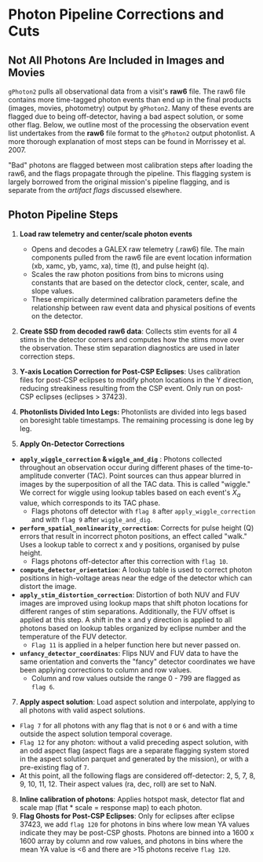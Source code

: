 # Photon Pipeline Corrections and Cuts 

## Not All Photons Are Included in Images and Movies

`gPhoton2` pulls all observational data from a visit's **raw6** file. The raw6 file contains more time-tagged photon events than end up in the final products (images, movies, photometry) output by `gPhoton2`. Many of these events are flagged due to being off-detector, having a bad aspect solution, or some other flag. Below, we outline most of the processing the observation event list undertakes from the **raw6** file format to the `gPhoton2` output photonlist. A more thorough explanation of most steps can be found in Morrissey et al. 2007. 

"Bad" photons are flagged between most calibration steps after loading the raw6, and the flags propagate through the pipeline. This flagging system is largely borrowed from the original mission's pipeline flagging, and is separate from the *artifact flags* discussed elsewhere.

## Photon Pipeline Steps 

1. **Load raw telemetry and center/scale photon events**
   - Opens and decodes a GALEX raw telemetry (.raw6) file. The main components pulled from the raw6 file are event location information (xb, xamc, yb, yamc, xa), time (t), and pulse height (q).  
   - Scales the raw photon positions from bins to microns using constants that are based on the detector clock, center, scale, and slope values.  
   - These empirically determined calibration parameters define the relationship between raw event data and physical positions of events on the detector.  

2. **Create SSD from decoded raw6 data**: Collects stim events for all 4 stims in the detector corners and computes how the stims move over the observation. These stim separation diagnostics are used in later correction steps. 

3. **Y-axis Location Correction for Post-CSP Eclipses**: Uses calibration files for post-CSP eclipses to modify photon locations in the Y direction, reducing streakiness resulting from the CSP event. Only run on post-CSP eclipses (eclipses > 37423). 
   
4. **Photonlists Divided Into Legs:** Photonlists are divided into legs based on boresight table timestamps. The remaining processing is done leg by leg. 

5. **Apply On-Detector Corrections**  
- **`apply_wiggle_correction` & `wiggle_and_dig`** : Photons collected throughout an observation occur during different phases of the time-to-amplitude converter (TAC). Point sources can thus appear blurred in images by the superposition of all the TAC data. This is called "wiggle." We correct for wiggle using lookup tables based on each event's $X_a$ value, which corresponds to its TAC phase. 
  - Flags photons off detector with `flag 8` after `apply_wiggle_correction` and with `flag 9` after `wiggle_and_dig`.
- **`perform_spatial_nonlinearity_correction`**: Corrects for pulse height (Q) errors that result in incorrect photon positions, an effect called "walk." Uses a lookup table to correct x and y positions, organised by pulse height.
  - Flags photons off-detector after this correction with `flag 10`.
- **`compute_detector_orientation`**: A lookup table is used to correct photon positions in high-voltage areas near the edge of the detector which can distort the image.
- **`apply_stim_distortion_correction`**: Distortion of both NUV and FUV images are improved using lookup maps that shift photon locations for different ranges of stim separations. Additionally, the FUV offset is applied at this step. A shift in the x and y direction is applied to all photons based on lookup tables organized by eclipse number and the temperature of the FUV detector. 
  - `Flag 11` is applied in a helper function here but never passed on. 
- **`unfancy_detector_coordinates`**: Flips NUV and FUV data to have the same orientation and converts the "fancy" detector coordinates we have been applying corrections to column and row values.
  - Column and row values outside the range 0 - 799 are flagged as `flag 6`.
7. **Apply aspect solution**: Load aspect solution and interpolate, applying to all photons with valid aspect solutions.
  - `Flag 7` for all photons with any flag that is not `0` or `6` and with a time outside the aspect solution temporal coverage.
  - `Flag 12` for any photon: without a valid preceding aspect solution, with an odd aspect flag (aspect flags are a separate flagging system stored in the aspect solution parquet and generated by the mission), or with a pre-existing flag of `7`.
  - At this point, all the following flags are considered off-detector: 2, 5, 7, 8, 9, 10, 11, 12. Their aspect values (ra, dec, roll) are set to NaN.
8. **Inline calibration of photons**: Applies hotspot mask, detector flat and scale map (flat * scale = response map) to each photon.
9. **Flag Ghosts for Post-CSP Eclipses**: Only for eclipses after eclipse 37423, we add `flag 120` for photons in bins where low mean YA values indicate they may be post-CSP ghosts. Photons are binned into a 1600 x 1600 array by column and row values, and photons in bins where the mean YA value is <6 and there are >15 photons receive `flag 120`.

